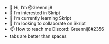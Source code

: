- 👋 Hi, I’m @Greennij8
- 👀 I’m interested in Skript
- 🌱 I’m currently learning Skript
- 💞️ I’m looking to collaborate on Skript
- 📫 How to reach me Discord: Greennij8#2356
- tabs are better than spaces

<!---
Greennij8/Greennij8 is a ✨ special ✨ repository because its `README.md` (this file) appears on your GitHub profile.
You can click the Preview link to take a look at your changes.
--->
